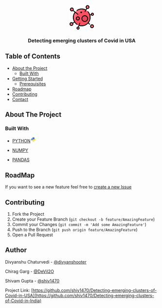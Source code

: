 
<br />
<p align="center">
  <a href="https://github.com/shiv1470/Detecting-emerging-clusters-of-Covid-in-India">
    <img src="virus.png" alt="Logo" width="80" height="80">
  </a>

  <h3 align="center">Detecting emerging clusters of Covid in USA</h3>

</p>


## Table of Contents

* [About the Project](#about-the-project)
  * [Built With](#built-with)
* [Getting Started](#getting-started)
  * [Prerequisites](#prerequisites)
* [Roadmap](#roadmap)
* [Contributing](#contributing)
* [Contact](#contact)

## About The Project

### Built With

* [PYTHON](https://www.python.org/)<code><img height="20" src="https://raw.githubusercontent.com/github/explore/80688e429a7d4ef2fca1e82350fe8e3517d3494d/topics/python/python.png"></code>

* [NUMPY](https://www.numpy.org/)

* [PANDAS](https://pandas.pydata.org/)

## RoadMap
If you want to see a new feature feel free to [create a new Issue](https://github.com/DeVil2O/Movie_Booking_System/issues/new)

## Contributing

1. Fork the Project
2. Create your Feature Branch (`git checkout -b feature/AmazingFeature`)
3. Commit your Changes (`git commit -m 'Add some AmazingFeature'`)
4. Push to the Branch (`git push origin feature/AmazingFeature`)
5. Open a Pull Request

## Author

Divyanshu Chaturvedi - [@divyanshooter](https://github.com/divyanshooter)

Chirag Garg - [@DeVil2O](https://github.com/DeVil2O)

Shivam Gupta - [@shiv1470](https://github.com/shiv1470)

Project Link: [https://github.com/shiv1470/Detecting-emerging-clusters-of-Covid-in-USA](https://github.com/shiv1470/Detecting-emerging-clusters-of-Covid-in-India)


